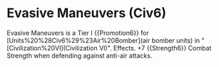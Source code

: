 # Evasive Maneuvers (Civ6)

Evasive Maneuvers is a Tier I {{Promotion6}} for [Units%20%28Civ6%29%23Air%20Bomber](air bomber units) in "[Civilization%20VI](Civilization VI)".
Effects.
+7 {{Strength6}} Combat Strength when defending against anti-air attacks.
